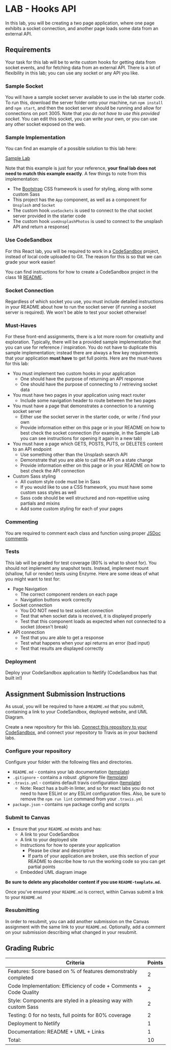 # LAB - Hooks API

In this lab, you will be creating a two page application, where one page exhibits a socket connection, and another page loads some data from an external API.

## Requirements

Your task for this lab will be to write custom hooks for getting data from socket events, and for fetching data from an external API. There is a lot of flexibility in this lab; you can use any socket or any API you like.

### Sample Socket

You will have a sample socket server available to use in the lab starter code. To run this, download the server folder onto your machine, run `npm install` and `npm start`, and then the socket server should be running and allow for connections on port 3005. Note that _you do not have to use this provided socket_. You can edit this socket, you can write your own, or you can use any other socket exposed on the web.

### Sample Implementation

You can find an example of a possible solution to this lab here:

[Sample Lab](https://js401n14-lab23.netlify.com/)

Note that this example is just for your reference, **your final lab does not need to match this example exactly**. A few things to note from this implementation:

-   The [Bootstrap](https://getbootstrap.com/) CSS framework is used for styling, along with some custom Sass
-   This project has the `App` component, as well as a component for `Unsplash` and `Socket`
-   The custom hook `useSockets` is used to connect to the chat socket server provided in the starter code
-   The custom hook `useUnsplashPhotos` is used to connect to the unsplash API and return a response]

### Use CodeSandbox

For this React lab, you will be required to work in a [CodeSandbox](https://codesandbox.io/) project, instead of local code uploaded to Git. The reason for this is so that we can grade your work easier!

You can find instructions for how to create a CodeSandbox project in the class 18 [README](../../class-18/README.md#CodeSandbox).

### Socket Connection

Regardless of which socket you use, you must include detailed instructions in your README about how to run the socket server (if running a socket server is required). We won't be able to test your socket otherwise!

### Must-Haves

For these front-end assignments, there is a lot more room for creativity and exploration. Typically, there will be a provided sample implementation that you can use for reference / inspiration. You do not have to duplicate this sample implementation; instead there are always a few key requirements that your application **must have** to get full points. Here are the must-haves for this lab:

-   You must implement two custom hooks in your application
    -   One should have the purpose of returning an API response
    -   One should have the purpose of connecting to / retrieving socket data
-   You must have two pages in your application using react router
    -   Include some navigation header to route between the two pages
-   You must have a page that demonstrates a connection to a running socket server
    -   Either use the socket server in the starter code, or write / find your own
    -   Provide information either on this page or in your README on how to best check the socket connection (for example, in the Sample Lab you can see instructions for opening it again in a new tab)
-   You must have a page which GETS, POSTS, PUTS, or DELETES content to an API endpoint
    -   Use something other than the Unsplash search API
    -   Demonstrate that you are able to call the API on a state change
    -   Provide information either on this page or in your README on how to best check the API connection
-   Custom Sass styling
    -   All custom style code must be in Sass
    -   If you would like to use a CSS framework, you must have some custom sass styles as well
    -   Sass code should be well structured and non-repetitive using partials and mixins
    -   Add some custom styling for each of your pages

### Commenting

You are required to comment each class and function using proper [JSDoc comments](https://devhints.io/jsdoc).

### Tests

This lab will be graded for test coverage (80% is what to shoot for). You should not implement any snapshot tests. Instead, implement mount (shallow, full or render) tests using Enzyme. Here are some ideas of what you might want to test for:

-   Page Navigation
    -   The correct component renders on each page
    -   Navigation buttons work correctly
-   Socket connection
    -   You DO NOT need to test socket connection
    -   Test that when socket data is received, it is displayed properly
    -   Test that this component loads as expected when not connected to a socket (doesn't break)
-   API connection
    -   Test that you are able to get a response
    -   Test what happens when your api returns an error (bad input)
    -   Test that results are displayed correctly

### Deployment

Deploy your CodeSandbox application to Netlify (CodeSandbox has that built in!)

## Assignment Submission Instructions

As usual, you will be required to have a `README.md` that you submit, containing a link to your CodeSandbox, deployed website, and UML Diagram.

Create a new repository for this lab. [Connect this repository to your CodeSandbox](https://codesandbox.io/docs/git), and connect your repository to Travis as in your backend labs.

### Configure your repository

Configure your folder with the following files and directories.

-   `README.md` - contains your lab documentation ([template](https://github.com/codefellows/seattle-javascript-401n14/blob/master/reference/submission-instructions/labs/README-template.md))
-   `.gitignore` - contains a robust .gitignore file ([template](https://github.com/codefellows/seattle-javascript-401n14/blob/master/configs/.gitignore))
-   `.travis.yml` - contains default travis configuration ([template](https://github.com/codefellows/seattle-javascript-401n14/blob/master/configs/.travis.yml))
    -   Note: React has a built-in linter, and so for react labs you do not need to have ESLint or any ESLint configuration files. Also, be sure to remove the `npm run lint` command from your `.travis.yml`
-   `package.json` - contains `npm` package config and scripts

### Submit to Canvas

-   Ensure that your `README.md` exists and has:
    -   A link to your CodeSandbox
    -   A link to your deployed site
    -   Instructions for how to operate your application
        -   Please be clear and descriptive
        -   If parts of your application are broken, use this section of your README to describe how to run the working code so you can get partial points
    -   Embedded UML diagram image

**Be sure to delete any placeholder content if you use `README-template.md`.**

Once you've ensured your `README.md` is correct, within Canvas submit a link to your `README.md`

### Resubmitting

In order to resubmit, you can add another submission on the Canvas assignment with the same link to your `README.md`. Optionally, add a comment on your submission describing what changed in your resubmit.

## Grading Rubric

| Criteria                                                          | Points |
| ----------------------------------------------------------------- | ------ |
| Features: Score based on % of features demonstrably completed     | 2      |
| Code Implementation: Efficiency of code + Comments + Code Quality | 2      |
| Style: Components are styled in a pleasing way with custom Sass   | 2      |
| Testing: 0 for no tests, full points for 80% coverage             | 2      |
| Deployment to Netlify                                             | 1      |
| Documentation: README + UML + Links                               | 1      |
| Total:                                                            | 10     |

